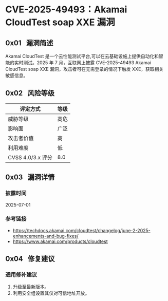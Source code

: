 # CVE-2025-49493：Akamai CloudTest soap XXE 漏洞

## 0x01   漏洞简述

Akamai CloudTest 是一个云性能测试平台,可以在云基础设施上提供自动化和智能的实时测试。2025 年 7 月，互联网上披露 CVE-2025-49493 Akamai CloudTest soap XXE 漏洞，攻击者可在无需登录的情况下触发 XXE，获取相关敏感信息。

## 0x02   风险等级

| 评定方式            | 等级  |
| --------------- | --- |
| 威胁等级            | 高危  |
| 影响面             | 广泛  |
| 攻击者价值           | 高   |
| 利用难度            | 低   |
| CVSS 4.0/3.x 评分 | 8.0 |

## 0x03   漏洞详情

### 披露时间

2025-07-01

### 参考链接

- https://techdocs.akamai.com/cloudtest/changelog/june-2-2025-enhancements-and-bug-fixes/
- https://www.akamai.com/products/cloudtest

## 0x04   修复建议

### 通用修补建议

1. 升级至最新版本。
2. 利用安全组设置其仅对可信地址开放。
